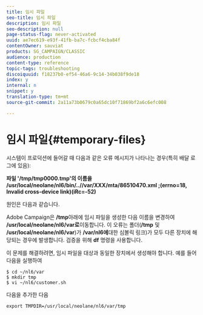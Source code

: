 ```yaml
---
title: 임시 파일
seo-title: 임시 파일
description: 임시 파일
seo-description: null
page-status-flag: never-activated
uuid: ae7ec619-e93f-41fb-ba7c-fcbcf4cba84f
contentOwner: sauviat
products: SG_CAMPAIGN/CLASSIC
audience: production
content-type: reference
topic-tags: troubleshooting
discoiquuid: f18237b0-ef54-46a6-9c14-34b038f9de18
index: y
internal: n
snippet: y
translation-type: tm+mt
source-git-commit: 2a11a73b0679c0a65dc10f71869bf2a6c6efc008

---
```



# 임시 파일{#temporary-files}

시스템이 프로덕션에 들어갈 때 다음과 같은 오류 메시지가 나타나는 경우(특히 배달 로그에 있음):

**파일 &#39;/tmp/tmp0000.tmp&#39;의 이름을 /usr/local/neolane/nl6/bin/..//var/XXX/mta/86510470.xml ;(errno=18, Invalid cross-device link)(iRc=-52)**

원인은 다음과 같습니다.

Adobe Campaign은 **/tmp**&#x200B;아래에 임시 파일을 생성한 다음 이름을 변경하여 **/usr/local/neolane/nl6/var로**&#x200B;이동합니다. 이 오류는 폴더(**/tmp** 및 **/usr/local/neolane/nl6/var**)가 **/var/nl6에**&#x200B;대한 심볼릭 링크)가 모두 다른 장치에 해당되는 경우에 발생합니다. 검증을 위해 **df** 명령을 사용합니다.

이 문제를 해결하려면, 임시 파일을 대상과 동일한 장치에서 생성해야 합니다. 예를 들어 다음을 실행하여

```
$ cd ~/nl6/var
$ mkdir tmp
$ vi ~/nl6/customer.sh
```

다음을 추가한 다음

```
export TMPDIR=/usr/local/neolane/nl6/var/tmp 
```

